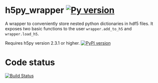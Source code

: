 # h5py_wrapper [![Py version](https://img.shields.io/badge/python-2.6%2C%202.7-blue.svg)](www.python.org)
A wrapper to conveniently store nested python dictionaries in hdf5 files. It exposes two basic functions to the user `wrapper.add_to_h5` and `wrapper.load_h5`.

Requires h5py version 2.3.1 or higher. [![PyPI version](https://badge.fury.io/py/h5py.svg)](https://badge.fury.io/py/h5py)

Code status
===========

[![Build Status](https://travis-ci.org/INM-6/python-dicthash.svg?branch=master)](https://travis-ci.org/INM-6/h5py_wrapper)
